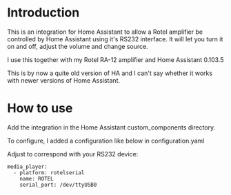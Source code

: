 # Introduction
This is an integration for Home Assistant to allow a Rotel amplifier
be controlled by Home Assistant using it's RS232 interface.
It will let you turn it on and off, adjust the volume and change source.

I use this together with my Rotel RA-12 amplifier and Home Assistant 0.103.5

This is by now a quite old version of HA and I can't say whether it works with 
newer versions of Home Assistant.

# How to use
Add the integration in the Home Assistant custom_components directory.

To configure, I added a configuration like below in configuration.yaml

Adjust to correspond with your RS232 device:


    media_player:
      - platform: rotelserial
        name: ROTEL
        serial_port: /dev/ttyUSB0